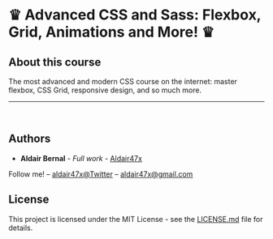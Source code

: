 <h1>♛ Advanced CSS and Sass: Flexbox, Grid, Animations and More! ♛ </h1>

<h2>About this course</h2>

<p>
The most advanced and modern CSS course on the internet: master flexbox, CSS Grid, responsive design, and so much more.
</p>

<hr>
<br>

## Authors

* **Aldair Bernal** - *Full work* - [Aldair47x](https://github.com/Aldair47x)


Follow me! – [aldair47x@Twitter](https://twitter.com/aldair47x) – aldair47x@gmail.com

## License

This project is licensed under the MIT License - see the [LICENSE.md](LICENSE.md) file for details.